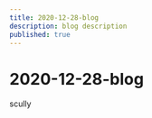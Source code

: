 ```yaml
---
title: 2020-12-28-blog
description: blog description
published: true
---
```


# 2020-12-28-blog

scully
